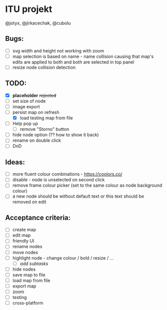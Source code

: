 # ITU projekt

@jotyx, @jirkacechak, @cubolu

## Bugs:
- [ ] svg width and height not working with zoom
- [ ] map selection is based on name - name collision causing that map's edits are applied to both and both are selected in top panel
- [ ] resize node collision detection

## TODO:
- [x] **placeholder** <del>rejected</del>
- [ ] set size of node
- [ ] image export
- [ ] persist map on refresh
    - [x] load testing map from file
- [ ] Help pop up
    - [ ] remove "Storno" button
- [ ] hide node option (?? how to show it back)
- [ ] rename on double click
- [ ] DnD

## Ideas:
- [ ] more fluent colour combinations - https://coolors.co/
- [ ] disable - node is unselected on second click
- [ ] remove frame colour picker (set to the same colour as node background colour)
- [ ] a new node should be without default text or this text should be removed on edit

## Acceptance criteria:
- [ ] create map
- [ ] edit map
- [ ] friendly UI
- [ ] rename nodes
- [ ] move nodes
- [ ] highlight node - change colour / bold / resize / ...
    - [ ] *add subtasks*
- [ ] hide nodes
- [ ] save map to file
- [ ] load map from file
- [ ] export map
- [ ] zoom
- [ ] testing
- [ ] cross-platform
